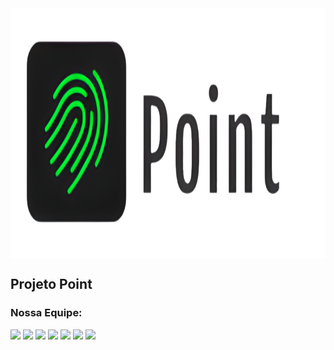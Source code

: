 <img align="center" alt="Logo-Point" height="400" width="100%" src="https://github.com/Projeto-Point/point/blob/main/api-node/public/assets/imgs/Point.png">

<h2>Projeto Point</h2>



<h3> Nossa Equipe: </h3>
<div style="display='flex';">
<a href="https://github.com/IvanCCO"><img src="https://avatars.githubusercontent.com/u/102231864?v=4" height="auto" width="100" ></a>
<a href="https://github.com/AgdaTaniguchi"><img src="https://avatars.githubusercontent.com/u/99812676?v=4" height="auto" width="100" ></a>
<a href="https://github.com/feehgrossi"><img src="https://avatars.githubusercontent.com/u/99812974?v=4" height="auto" width="100" ></a>
<a href="https://github.com/GuilhermeAlvesBarros"><img src="https://avatars.githubusercontent.com/u/99813193?v=4" height="auto" width="100" ></a>
<a href="https://github.com/alessandrabaccin"><img src="https://avatars.githubusercontent.com/u/99813175?v=4" height="auto" width="100" ></a>
<a href="https://github.com/GabrielYuuzoShimizu"><img src="https://avatars.githubusercontent.com/u/99812986?v=4" height="auto" width="100" ></a>
<a href="https://github.com/rafharovero"><img src="https://avatars.githubusercontent.com/u/99813522?v=4 height="auto" width="100" ></a>
</div>


